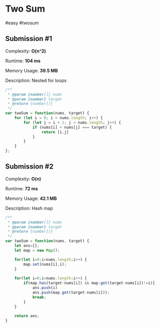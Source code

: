 # Two Sum
#easy #twosum 

## Submission #1

Complexity: **O(n^2)**

Runtime: **104 ms**

Memory Usage: **39.5 MB**

Description: Nested for loops

```js
/**
 * @param {number[]} nums
 * @param {number} target
 * @return {number[]}
 */
var twoSum = function(nums, target) {
    for (let i = 0; i < nums.length; i++) {
        for (let j = i + 1; j < nums.length; j++) {
            if (nums[i] + nums[j] === target) {
                return [i,j]
            }
        }
    }  
};
```

## Submission #2

Complexity: **O(n)**

Runtime: **72 ms**

Memory Usage: **42.1 MB**

Description: Hash map

```js
/**
 * @param {number[]} nums
 * @param {number} target
 * @return {number[]}
 */
var twoSum = function(nums, target) {
    let ans=[];
    let map = new Map();

    for(let i=0;i<nums.length;i++) {
        map.set(nums[i],i);
    }
    
    for(let i=0;i<nums.length;i++) {
        if(map.has(target-nums[i]) && map.get(target-nums[i])!=i){
            ans.push(i)
            ans.push(map.get(target-nums[i]));
            break;
        }
    }
    
    return ans;
}
```

